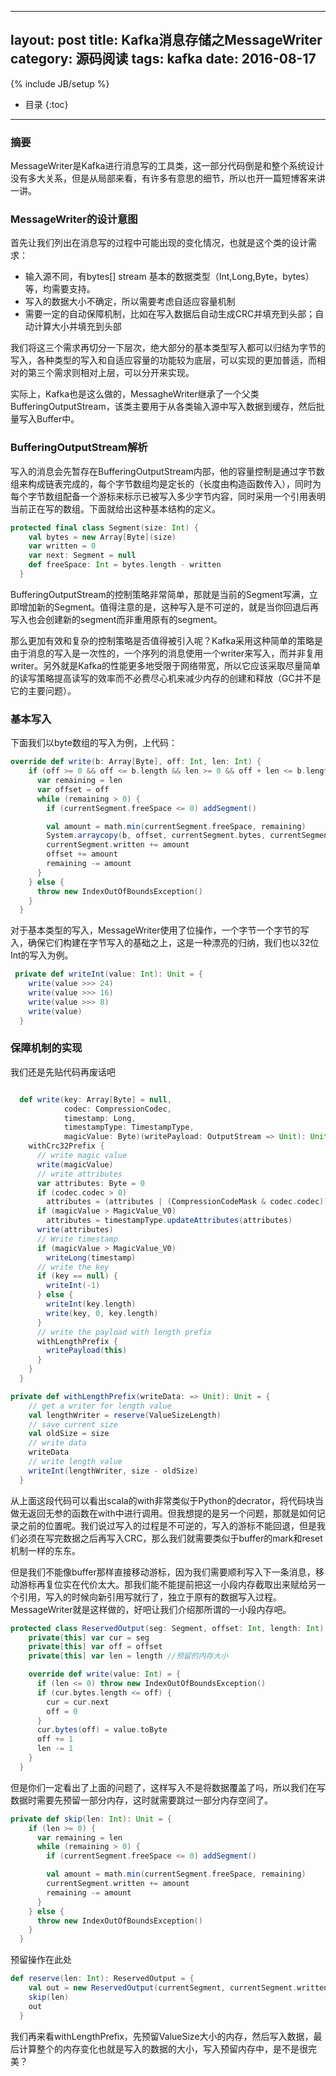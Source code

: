 
---
layout: post
title: Kafka消息存储之MessageWriter
category: 源码阅读
tags: kafka 
date: 2016-08-17
---
{% include JB/setup %}


* 目录
{:toc}

---

### 摘要

MessageWriter是Kafka进行消息写的工具类，这一部分代码倒是和整个系统设计没有多大关系，但是从局部来看，有许多有意思的细节，所以也开一篇短博客来讲一讲。

### MessageWriter的设计意图

首先让我们列出在消息写的过程中可能出现的变化情况，也就是这个类的设计需求：

- 输入源不同，有bytes[] stream 基本的数据类型（Int,Long,Byte，bytes）等，均需要支持。
- 写入的数据大小不确定，所以需要考虑自适应容量机制
- 需要一定的自动保障机制，比如在写入数据后自动生成CRC并填充到头部；自动计算大小并填充到头部

我们将这三个需求再切分一下层次，绝大部分的基本类型写入都可以归结为字节的写入，各种类型的写入和自适应容量的功能较为底层，可以实现的更加普适，而相对的第三个需求则相对上层，可以分开来实现。

实际上，Kafka也是这么做的，MessagheWriter继承了一个父类BufferingOutputStream，该类主要用于从各类输入源中写入数据到缓存，然后批量写入Buffer中。

### BufferingOutputStream解析

写入的消息会先暂存在BufferingOutputStream内部，他的容量控制是通过字节数组来构成链表完成的，每个字节数组均是定长的（长度由构造函数传入），同时为每个字节数组配备一个游标来标示已被写入多少字节内容，同时采用一个引用表明当前正在写的数组。下面就给出这种基本结构的定义。

```scala
protected final class Segment(size: Int) {
    val bytes = new Array[Byte](size)
    var written = 0
    var next: Segment = null
    def freeSpace: Int = bytes.length - written
  }
```
BufferingOutputStream的控制策略非常简单，那就是当前的Segment写满，立即增加新的Segment。值得注意的是，这种写入是不可逆的，就是当你回退后再写入也会创建新的segment而非重用原有的segment。

那么更加有效和复杂的控制策略是否值得被引入呢？Kafka采用这种简单的策略是由于消息的写入是一次性的，一个序列的消息使用一个writer来写入，而并非复用writer。另外就是Kafka的性能更多地受限于网络带宽，所以它应该采取尽量简单的读写策略提高读写的效率而不必费尽心机来减少内存的创建和释放（GC并不是它的主要问题）。

### 基本写入

下面我们以byte数组的写入为例，上代码：

```scala
override def write(b: Array[Byte], off: Int, len: Int) {
    if (off >= 0 && off <= b.length && len >= 0 && off + len <= b.length) {
      var remaining = len
      var offset = off
      while (remaining > 0) {
        if (currentSegment.freeSpace <= 0) addSegment()

        val amount = math.min(currentSegment.freeSpace, remaining)
        System.arraycopy(b, offset, currentSegment.bytes, currentSegment.written, amount)
        currentSegment.written += amount
        offset += amount
        remaining -= amount
      }
    } else {
      throw new IndexOutOfBoundsException()
    }
  }
```

对于基本类型的写入，MessageWriter使用了位操作，一个字节一个字节的写入，确保它们构建在字节写入的基础之上，这是一种漂亮的归纳，我们也以32位Int的写入为例。

```scala
 private def writeInt(value: Int): Unit = {
    write(value >>> 24)
    write(value >>> 16)
    write(value >>> 8)
    write(value)
  }
```

### 保障机制的实现

我们还是先贴代码再废话吧

```scala

  def write(key: Array[Byte] = null,
            codec: CompressionCodec,
            timestamp: Long,
            timestampType: TimestampType,
            magicValue: Byte)(writePayload: OutputStream => Unit): Unit = {
    withCrc32Prefix {
      // write magic value
      write(magicValue)
      // write attributes
      var attributes: Byte = 0
      if (codec.codec > 0)
        attributes = (attributes | (CompressionCodeMask & codec.codec)).toByte
      if (magicValue > MagicValue_V0)
        attributes = timestampType.updateAttributes(attributes)
      write(attributes)
      // Write timestamp
      if (magicValue > MagicValue_V0)
        writeLong(timestamp)
      // write the key
      if (key == null) {
        writeInt(-1)
      } else {
        writeInt(key.length)
        write(key, 0, key.length)
      }
      // write the payload with length prefix
      withLengthPrefix {
        writePayload(this)
      }
    }
  }

private def withLengthPrefix(writeData: => Unit): Unit = {
    // get a writer for length value
    val lengthWriter = reserve(ValueSizeLength)
    // save current size
    val oldSize = size
    // write data
    writeData
    // write length value
    writeInt(lengthWriter, size - oldSize)
  }
```

从上面这段代码可以看出scala的with非常类似于Python的decrator，将代码块当做无返回无参的函数在with中进行调用。但我想提的是另一个问题，那就是如何记录之前的位置呢。我们说过写入的过程是不可逆的，写入的游标不能回退，但是我们必须在写完数据之后再写入CRC，那么我们就需要类似于buffer的mark和reset机制一样的东东。

但是我们不能像buffer那样直接移动游标，因为我们需要顺利写入下一条消息，移动游标再复位实在代价太大。那我们能不能提前把这一小段内存截取出来赋给另一个引用，写入的时候向新引用写就行了，独立于原有的数据写入过程。MessageWriter就是这样做的，好吧让我们介绍那所谓的一小段内存吧。

```scala
protected class ReservedOutput(seg: Segment, offset: Int, length: Int) extends OutputStream {
    private[this] var cur = seg
    private[this] var off = offset
    private[this] var len = length //预留的内存大小

    override def write(value: Int) = {
      if (len <= 0) throw new IndexOutOfBoundsException()
      if (cur.bytes.length <= off) {
        cur = cur.next
        off = 0
      }
      cur.bytes(off) = value.toByte
      off += 1
      len -= 1
    }
  }

```

但是你们一定看出了上面的问题了，这样写入不是将数据覆盖了吗，所以我们在写数据时需要先预留一部分内存，这时就需要跳过一部分内存空间了。

```scala
private def skip(len: Int): Unit = {
    if (len >= 0) {
      var remaining = len
      while (remaining > 0) {
        if (currentSegment.freeSpace <= 0) addSegment()

        val amount = math.min(currentSegment.freeSpace, remaining)
        currentSegment.written += amount
        remaining -= amount
      }
    } else {
      throw new IndexOutOfBoundsException()
    }
  }
```

预留操作在此处

```scala
def reserve(len: Int): ReservedOutput = {
    val out = new ReservedOutput(currentSegment, currentSegment.written, len)
    skip(len)
    out
  }
```

我们再来看withLengthPrefix，先预留ValueSize大小的内存，然后写入数据，最后计算整个的内存变化也就是写入的数据的大小，写入预留内存中，是不是很完美？
